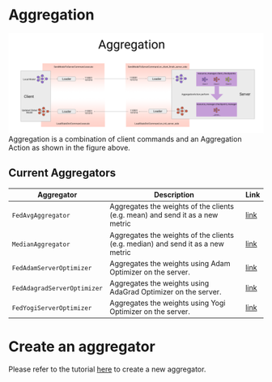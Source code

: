 # Aggregation
![Aggregation](imgs/aggregation.png "Aggregation")
Aggregation is a combination of client commands and an Aggregation Action as shown in the figure above.
## Current Aggregators

| Aggregator                  | Description                                                                     | Link                                     |
| --------------------------- |---------------------------------------------------------------------------------|------------------------------------------|
| `FedAvgAggregator`          | Aggregates the weights of the clients (e.g. mean) and send it as a new metric   | [link](../theoden/aggregator/mean.py)    |
| `MedianAggregator`          | Aggregates the weights of the clients (e.g. median) and send it as a new metric | [link](../theoden/aggregator/median.py)  |
| `FedAdamServerOptimizer`    | Aggregates the weights using Adam Optimizer on the server.                      | [link](../theoden/aggregator/max.py)     |
| `FedAdagradServerOptimizer` | Aggregates the weights using AdaGrad Optimizer on the server.                   | [link](../theoden/aggregator/min.py)     |
| `FedYogiServerOptimizer`    | Aggregates the weights using Yogi Optimizer on the server.                      | [link](../theoden/aggregator/sum.py)     |

# Create an aggregator
   
Please refer to the tutorial [here](./TUTORIAL.md) to create a new aggregator.
